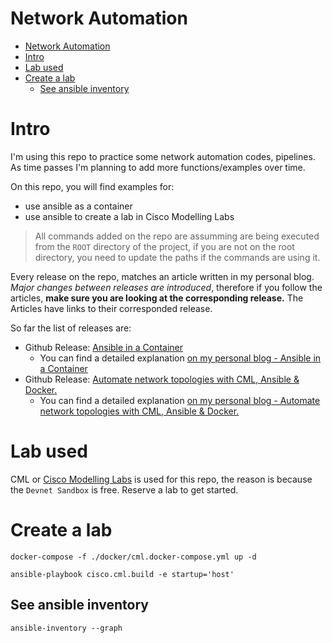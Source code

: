 # Network Automation

- [Network Automation](#network-automation)
- [Intro](#intro)
- [Lab used](#lab-used)
- [Create a lab](#create-a-lab)
  - [See ansible inventory](#see-ansible-inventory)

# Intro

I'm using this repo to practice some network automation codes, pipelines. As time passes I'm planning to add more functions/examples over time.

On this repo, you will find examples for:

- use ansible as a container
- use ansible to create a lab in Cisco Modelling Labs

> All commands added on the repo are assumming are being executed from the `ROOT` directory of the project, if you are not on the root directory, you need to update the paths if the commands are using it.

Every release on the repo, matches an article written in my personal blog. _Major changes between releases are introduced_, therefore if you follow the articles, **make sure you are looking at the corresponding release.** The Articles have links to their corresponded release.

So far the list of releases are:

- Github Release: [Ansible in a Container](https://github.com/jillesca/network-automation/tree/v0.1.0)
  - You can find a detailed explanation [on my personal blog - Ansible in a Container](https://netcode.rocks/blog/ansible-container)
- Github Release: [Automate network topologies with CML, Ansible & Docker.](#)
  - You can find a detailed explanation [on my personal blog - Automate network topologies with CML, Ansible & Docker.](https://netcode.rocks/blog/automate_topologies_with_ansible_cml_docker)

# Lab used

CML or [Cisco Modelling Labs](https://developer.cisco.com/docs/sandbox/#!networking/networking-overview) is used for this repo, the reason is because the `Devnet Sandbox` is free. Reserve a lab to get started.

# Create a lab

```
docker-compose -f ./docker/cml.docker-compose.yml up -d

ansible-playbook cisco.cml.build -e startup='host'
```

## See ansible inventory

```
ansible-inventory --graph
```
